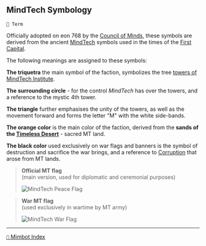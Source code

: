 ## MindTech Symbology

`📑 Term`

Officially adopted on eon 768 by the [Council of Minds](<https://zeithalt.github.io/r/council_of_minds.html>), these symbols are derived from the ancient [MindTech](<https://zeithalt.github.io/r/mindtech_institute.html>) symbols used in the times of the [First Capital](<https://zeithalt.github.io/r/first_capital.html>).

The following meanings are assigned to these symbols:

**The triquetra** the main symbol of the faction, symbolizes the tree [towers of MindTech Institute](<https://zeithalt.github.io/r/institute_fortress_inner.html>).

**The surrounding circle** - for the control _MindTech_ has over the towers, and a reference to the mystic 4th tower.

**The triangle** further emphasises the unity of the towers, as well as the movement forward and forms the letter "M" with the white side-bands.

**The orange color** is the main color of the faction, derived from the **sands of the [Timeless Desert](<https://zeithalt.github.io/r/timeless_desert.html>)** - sacred MT land.

**The black color** used exclusively on war flags and banners is the symbol of destruction and sacrifice the war brings, and a reference to [Corruption](<https://zeithalt.github.io/r/corruption.html>) that arose from MT lands.

> **Official MT flag**  
> (main version, used for diplomatic and ceremonial purposes)
> 
> ![MindTech Peace Flag](https://zeithalt.github.io/r/i/mt_peace_flag.png)

> **War MT flag**  
> (used exclusively in wartime by MT army) 
> 
> ![MindTech War Flag](https://zeithalt.github.io/r/i/mt_war_flag.png)


<!---
keywords:  mt, flag, banner, triquetra
aliases: MindTech Triquetra, MindTech Flags, MindTech Banners
-->
----------
[`📑` Mimbot Index](</index.md#cbe0>)